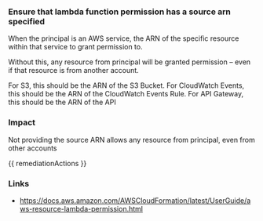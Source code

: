 
### Ensure that lambda function permission has a source arn specified

When the principal is an AWS service, the ARN of the specific resource within that service to grant permission to. 

Without this, any resource from principal will be granted permission – even if that resource is from another account. 

For S3, this should be the ARN of the S3 Bucket. For CloudWatch Events, this should be the ARN of the CloudWatch Events Rule. For API Gateway, this should be the ARN of the API

### Impact
Not providing the source ARN allows any resource from principal, even from other accounts

<!-- DO NOT CHANGE -->
{{ remediationActions }}

### Links
- https://docs.aws.amazon.com/AWSCloudFormation/latest/UserGuide/aws-resource-lambda-permission.html
        
